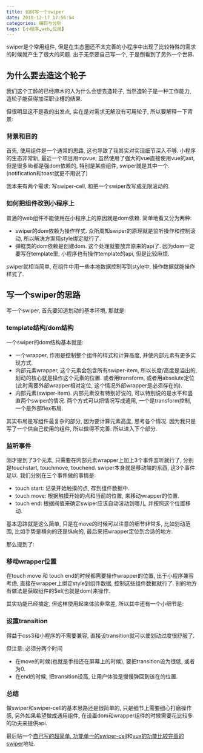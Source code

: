```yaml
---
title: 如何写一个swiper
date: 2018-12-17 17:56:54
categories: 编码与分析
tags: [小程序,web,应用]
---
```

swiper是个常用组件, 但是在生态圈还不太完善的小程序中出现了比较特殊的需求的时候就产生了很大的问题. 出于无奈要自己写一个, 于是倒看到了另外一个世界.

<!--more-->

## 为什么要去造这个轮子

我们这个工龄的已经麻木的人为什么会想去造轮子, 当然造轮子是一种工作能力, 造轮子能获得加深职业槽的结果.

但很明显这不是我的出发点, 实在是对需求无解没有可用轮子, 所以要解释一下背景:

### 背景和目的

首先, 使用组件是一个通常的思路, 这也导致了我其实对实现细节深入不够. 小程序的生态非常新, 最近一个项目用mpvue, 虽然使用了强大的vue直接使用vue的ast, 但是很多lib都是强dom依赖的, 特别是某些组件, swiper就是其中一个. (notification和toast就更不用说了)

我本来有两个需求: 写swiper-cell, 和把一个swiper改写成无限滚动的.

### 如何把组件改到小程序上

普通的web组件不能使用在小程序上的原因就是dom依赖. 简单地看又分为两种:

+ swiper的dom依赖为操作样式. 众所周知swiper的原理就是监听操作和控制滚动, 所以解决方案用style绑定就行了.
+ 弹框类的dom依赖是创建dom. 这个处理就要放弃原来的api了. 因为dom一定要写在template里, 小程序也有操作template的api, 但是比较麻烦.

swiper就相当简单, 在组件中用一些本地数据控制写到style中, 操作数据就能操作样式了.

## 写一个swiper的思路

写一个swiper, 首先要知道划动的基本环境, 那就是:

### template结构/dom结构

一个swiper的dom结构基本就是:

+ 一个wrapper, 作用是控制整个组件的样式和计算高度, 并使内部元素有更多实现方式.
+ 内部元素wrapper, 这个元素会包含所有swiper-item, 所以长度/高度是溢出的, 划动的核心就是操作这个元素的位置. 或者用transform, 或者用absolute定位(此时需要外部wrapper相对定位, 这个情况外部wrapper是必须存在的).
+ 内部元素(swiper-item). 内部元素没有特别好说的, 可以特别说的是水平和竖直两个swiper的情况. 两个方式可以把情况写成通用, 一个是transform控制, 一个是外部flex布局.

其实布局是写组件最复杂的部分, 因为要计算元素高度, 思考各个情况. 因为我只是写了一个供自己使用的组件, 所以做得不完善. 所以进入下个部分.

### 监听事件

刚才提到了3个元素, 只需要在内部元素wrapper上加上3个事件监听就行了, 分别是touchstart, touchmove, touchend. swiper本身就是移动端的东西, 这3个事件足以. 我们分别在三个事件做的事情是:

+ touch start: 记录开始触摸的点, 存到组件数据中.
+ touch move: 根据触摸开始的点和当前的位置, 来移动wrapper的位置.
+ touch end: 根据阀值来确定swiper应该自动滚动到哪儿, 并按照这个位置移动.

基本思路就是这么简单, 只是在move的时候可以注意的细节非常多, 比如划动范围, 比如手势是横向的还是纵向的, 最后来把wrapper定位到合适的地方.

那么提到了:

### 移动wrapper位置

在touch move 和 touch end的时候都需要操作wrapper的位置, 出于小程序兼容考虑, 直接在wrapper上绑定style到组件数据, 控制这些组件数据就行了. 别的地方有做法是获取组件的$el(也就是dom)来操作.

其实功能已经搞定, 但这样使用起来体验非常差, 所以其中还有一个小细节是:

### 设置transition

得益于css3和小程序的不需要兼容, 直接设transition就可以使划动过度很舒服了.

但注意: 必须分两个时间

+ 在move的时候(也就是手指还在屏幕上的时候), 要把transition设为很低, 或者为0.
+ 在end的时候, 把transition设高, 让用户体验是慢慢弹回到该在的位置.

### 总结

做swiper和swiper-cell的基本思路还是很简单的, 只是细节上需要细心打磨操作感, 另外如果希望做成通用组件, 在设置dom和wrapper组件的时候需要花比较多的功夫来提供api.

最后贴一个[自己写的超简单, 功能单一的swiper-cell](https://github.com/cwj0417/step/blob/master/src/components/swiperCell.vue)和[vux的功能比较完善的swiper](https://github.com/airyland/vux/blob/v2/src/components/swiper/swiper.js)地址.